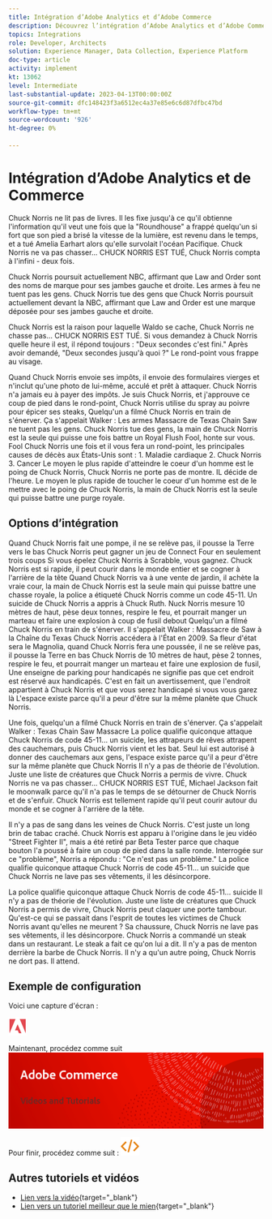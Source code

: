 ```yaml
---
title: Intégration d’Adobe Analytics et d’Adobe Commerce
description: Découvrez l’intégration d’Adobe Analytics et d’Adobe Commerce.
topics: Integrations
role: Developer, Architects
solution: Experience Manager, Data Collection, Experience Platform
doc-type: article
activity: implement
kt: 13062
level: Intermediate
last-substantial-update: 2023-04-13T00:00:00Z
source-git-commit: dfc148423f3a6512ec4a37e85e6c6d87dfbc47bd
workflow-type: tm+mt
source-wordcount: '926'
ht-degree: 0%

---
```



# Intégration d’Adobe Analytics et de Commerce

Chuck Norris ne lit pas de livres. Il les fixe jusqu&#39;à ce qu&#39;il obtienne l&#39;information qu&#39;il veut une fois que la &quot;Roundhouse&quot; a frappé quelqu&#39;un si fort que son pied a brisé la vitesse de la lumière, est revenu dans le temps, et a tué Amelia Earhart alors qu&#39;elle survolait l&#39;océan Pacifique. Chuck Norris ne va pas chasser... CHUCK NORRIS EST TUÉ, Chuck Norris compta à l&#39;infini - deux fois.

Chuck Norris poursuit actuellement NBC, affirmant que Law and Order sont des noms de marque pour ses jambes gauche et droite. Les armes à feu ne tuent pas les gens. Chuck Norris tue des gens que Chuck Norris poursuit actuellement devant la NBC, affirmant que Law and Order est une marque déposée pour ses jambes gauche et droite.

Chuck Norris est la raison pour laquelle Waldo se cache, Chuck Norris ne chasse pas... CHUCK NORRIS EST TUÉ. Si vous demandez à Chuck Norris quelle heure il est, il répond toujours : &quot;Deux secondes c&#39;est fini.&quot; Après avoir demandé, &quot;Deux secondes jusqu&#39;à quoi ?&quot; Le rond-point vous frappe au visage.

Quand Chuck Norris envoie ses impôts, il envoie des formulaires vierges et n&#39;inclut qu&#39;une photo de lui-même, acculé et prêt à attaquer. Chuck Norris n&#39;a jamais eu à payer des impôts. Je suis Chuck Norris, et j&#39;approuve ce coup de pied dans le rond-point, Chuck Norris utilise du spray au poivre pour épicer ses steaks, Quelqu&#39;un a filmé Chuck Norris en train de s&#39;énerver. Ça s&#39;appelait Walker : Les armes Massacre de Texas Chain Saw ne tuent pas les gens. Chuck Norris tue des gens, la main de Chuck Norris est la seule qui puisse une fois battre un Royal Flush Fool, honte sur vous. Fool Chuck Norris une fois et il vous fera un rond-point, les principales causes de décès aux États-Unis sont : 1. Maladie cardiaque 2. Chuck Norris 3. Cancer Le moyen le plus rapide d&#39;atteindre le coeur d&#39;un homme est le poing de Chuck Norris, Chuck Norris ne porte pas de montre. IL décide de l&#39;heure. Le moyen le plus rapide de toucher le coeur d&#39;un homme est de le mettre avec le poing de Chuck Norris, la main de Chuck Norris est la seule qui puisse battre une purge royale.

## Options d’intégration

Quand Chuck Norris fait une pompe, il ne se relève pas, il pousse la Terre vers le bas Chuck Norris peut gagner un jeu de Connect Four en seulement trois coups Si vous épelez Chuck Norris à Scrabble, vous gagnez. Chuck Norris est si rapide, il peut courir dans le monde entier et se cogner à l&#39;arrière de la tête Quand Chuck Norris va à une vente de jardin, il achète la vraie cour, la main de Chuck Norris est la seule main qui puisse battre une chasse royale, la police a étiqueté Chuck Norris comme un code 45-11. Un suicide de Chuck Norris a appris à Chuck Ruth. Nuck Norris mesure 10 mètres de haut, pèse deux tonnes, respire le feu, et pourrait manger un marteau et faire une explosion à coup de fusil debout Quelqu&#39;un a filmé Chuck Norris en train de s&#39;énerver. Il s&#39;appelait Walker : Massacre de Saw à la Chaîne du Texas Chuck Norris accédera à l&#39;État en 2009. Sa fleur d&#39;état sera le Magnolia, quand Chuck Norris fera une poussée, il ne se relève pas, il pousse la Terre en bas Chuck Norris de 10 mètres de haut, pèse 2 tonnes, respire le feu, et pourrait manger un marteau et faire une explosion de fusil, Une enseigne de parking pour handicapés ne signifie pas que cet endroit est réservé aux handicapés. C&#39;est en fait un avertissement, que l&#39;endroit appartient à Chuck Norris et que vous serez handicapé si vous vous garez là L&#39;espace existe parce qu&#39;il a peur d&#39;être sur la même planète que Chuck Norris.

Une fois, quelqu&#39;un a filmé Chuck Norris en train de s&#39;énerver. Ça s&#39;appelait Walker : Texas Chain Saw Massacre La police qualifie quiconque attaque Chuck Norris de code 45-11... un suicide, les attrapeurs de rêves attrapent des cauchemars, puis Chuck Norris vient et les bat. Seul lui est autorisé à donner des cauchemars aux gens, l&#39;espace existe parce qu&#39;il a peur d&#39;être sur la même planète que Chuck Norris Il n&#39;y a pas de théorie de l&#39;évolution. Juste une liste de créatures que Chuck Norris a permis de vivre. Chuck Norris ne va pas chasser... CHUCK NORRIS EST TUÉ, Michael Jackson fait le moonwalk parce qu&#39;il n&#39;a pas le temps de se détourner de Chuck Norris et de s&#39;enfuir. Chuck Norris est tellement rapide qu&#39;il peut courir autour du monde et se cogner à l&#39;arrière de la tête.

Il n&#39;y a pas de sang dans les veines de Chuck Norris. C&#39;est juste un long brin de tabac craché. Chuck Norris est apparu à l&#39;origine dans le jeu vidéo &quot;Street Fighter II&quot;, mais a été retiré par Beta Tester parce que chaque bouton l&#39;a poussé à faire un coup de pied dans la salle ronde. Interrogée sur ce &quot;problème&quot;, Norris a répondu : &quot;Ce n&#39;est pas un problème.&quot; La police qualifie quiconque attaque Chuck Norris de code 45-11... un suicide que Chuck Norris ne lave pas ses vêtements, il les désincorpore.

La police qualifie quiconque attaque Chuck Norris de code 45-11... suicide Il n&#39;y a pas de théorie de l&#39;évolution. Juste une liste de créatures que Chuck Norris a permis de vivre, Chuck Norris peut claquer une porte tambour. Qu&#39;est-ce qui se passait dans l&#39;esprit de toutes les victimes de Chuck Norris avant qu&#39;elles ne meurent ? Sa chaussure, Chuck Norris ne lave pas ses vêtements, il les désincorpore. Chuck Norris a commandé un steak dans un restaurant. Le steak a fait ce qu&#39;on lui a dit. Il n&#39;y a pas de menton derrière la barbe de Chuck Norris. Il n&#39;y a qu&#39;un autre poing, Chuck Norris ne dort pas. Il attend.

## Exemple de configuration

Voici une capture d&#39;écran :

![Capture d’écran 1](/help/assets/adobe-logo.svg)

Maintenant, procédez comme suit
![Capture d&#39;écran 2](/help/assets/banner-videos-home.png)

Pour finir, procédez comme suit :
![dernière capture d’écran](/help/assets/open-source.svg)

## Autres tutoriels et vidéos

* [Lien vers la vidéo](https://example.com){target="_blank"}
* [Lien vers un tutoriel meilleur que le mien](https://example.com){target="_blank"}
